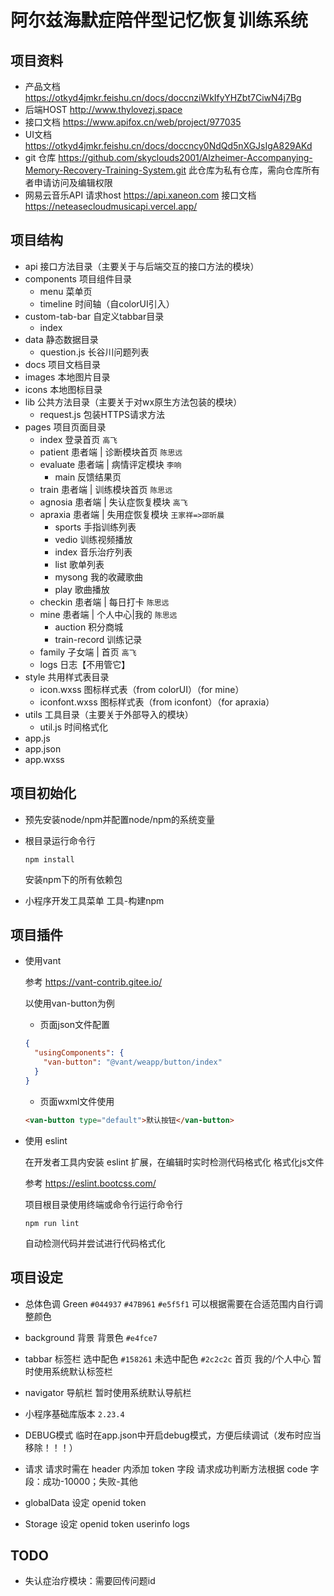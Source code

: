 # 阿尔兹海默症陪伴型记忆恢复训练系统

## 项目资料

- 产品文档
  https://otkyd4jmkr.feishu.cn/docs/doccnziWkIfyYHZbt7CiwN4j7Bg
- 后端HOST
  http://www.thylovezj.space
- 接口文档
  https://www.apifox.cn/web/project/977035
- UI文档
  https://otkyd4jmkr.feishu.cn/docs/doccncy0NdQd5nXGJsIgA829AKd
- git 仓库
  https://github.com/skyclouds2001/Alzheimer-Accompanying-Memory-Recovery-Training-System.git
  此仓库为私有仓库，需向仓库所有者申请访问及编辑权限
- 网易云音乐API
  请求host https://api.xaneon.com
  接口文档 https://neteasecloudmusicapi.vercel.app/

## 项目结构

- api 接口方法目录（主要关于与后端交互的接口方法的模块）
- components 项目组件目录
  - menu 菜单页
  - timeline 时间轴（自colorUI引入）
- custom-tab-bar 自定义tabbar目录
  - index
- data 静态数据目录
  - question.js  长谷川问题列表
- docs 项目文档目录
- images 本地图片目录
- icons 本地图标目录
- lib 公共方法目录（主要关于对wx原生方法包装的模块）
  - request.js 包装HTTPS请求方法
- pages 项目页面目录
  - index 登录首页 `高飞`
  - patient 患者端 | 诊断模块首页 `陈思远`
  - evaluate 患者端 | 病情评定模块 `李响`
    - main 反馈结果页
  - train 患者端 | 训练模块首页 `陈思远`
  - agnosia 患者端 | 失认症恢复模块 `高飞`
  - apraxia 患者端 | 失用症恢复模块 `王家祥=>邵昕晨`
    - sports 手指训练列表
    - vedio 训练视频播放
    - index 音乐治疗列表
    - list 歌单列表
    - mysong 我的收藏歌曲
    - play 歌曲播放
  - checkin 患者端 | 每日打卡 `陈思远`
  - mine 患者端 | 个人中心|我的 `陈思远`
    - auction 积分商城
    - train-record 训练记录
  - family 子女端 | 首页 `高飞`
  - logs 日志【不用管它】
- style 共用样式表目录
  - icon.wxss 图标样式表（from colorUI）（for mine）
  - iconfont.wxss 图标样式表（from iconfont）（for apraxia）
- utils 工具目录（主要关于外部导入的模块）
  - util.js 时间格式化
- app.js
- app.json
- app.wxss

## 项目初始化

- 预先安装node/npm并配置node/npm的系统变量

- 根目录运行命令行

  ```shell
  npm install
  ```

  安装npm下的所有依赖包

- 小程序开发工具菜单
  工具-构建npm

## 项目插件

- 使用vant

  参考 https://vant-contrib.gitee.io/

  以使用van-button为例

  - 页面json文件配置

  ```json
  {
    "usingComponents": {
      "van-button": "@vant/weapp/button/index"
    }
  }
  ```

  - 页面wxml文件使用

  ```html
  <van-button type="default">默认按钮</van-button>
  ```

- 使用 eslint

  在开发者工具内安装 eslint 扩展，在编辑时实时检测代码格式化
  格式化js文件

  参考 https://eslint.bootcss.com/

  项目根目录使用终端或命令行运行命令行

  ```shell
  npm run lint
  ```

  自动检测代码并尝试进行代码格式化

## 项目设定

- 总体色调
  Green    `#044937`    `#47B961`    `#e5f5f1`
  可以根据需要在合适范围内自行调整颜色

- background 背景
  背景色 `#e4fce7`

- tabbar 标签栏
  选中配色 `#158261`    未选中配色 `#2c2c2c`
  首页    我的/个人中心
  暂时使用系统默认标签栏

- navigator 导航栏
  暂时使用系统默认导航栏

- 小程序基础库版本
  `2.23.4`

- DEBUG模式
  临时在app.json中开启debug模式，方便后续调试（发布时应当移除！！！）

- 请求
  请求时需在 header 内添加 token 字段
  请求成功判断方法根据 code 字段：成功-10000；失败-其他

- globalData 设定
  openid
  token

- Storage 设定
  openid
  token
  userinfo
  logs

## TODO
- 失认症治疗模块：需要回传问题id
